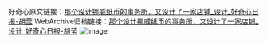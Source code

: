 好奇心原文链接：[那个设计挪威纸币的事务所，又设计了一家店铺_设计_好奇心日报-胡莹](https://www.qdaily.com/articles/4473.html)
WebArchive归档链接：[那个设计挪威纸币的事务所，又设计了一家店铺_设计_好奇心日报-胡莹](http://web.archive.org/web/20181011151642/http://www.qdaily.com:80/articles/4473.html)
![image](http://ww3.sinaimg.cn/large/007d5XDply1g3wfx8pqiej30u05047wh)